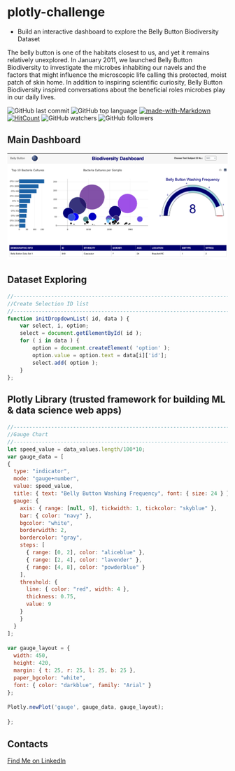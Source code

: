 # plotly-challenge
* Build an interactive dashboard to explore the Belly Button Biodiversity Dataset

The belly button is one of the habitats closest to us, and yet it remains relatively unexplored. In January 2011, we launched Belly Button Biodiversity to investigate the microbes inhabiting our navels and the factors that might influence the microscopic life calling this protected, moist patch of skin home. In addition to inspiring scientific curiosity, Belly Button Biodiversity inspired conversations about the beneficial roles microbes play in our daily lives.

![GitHub last commit](https://img.shields.io/github/last-commit/OlegRyzhkov2020/javascript-challenge)
![GitHub top language](https://img.shields.io/github/languages/top/OlegRyzhkov2020/plotly-challenge)
[![made-with-Markdown](https://img.shields.io/badge/Made%20with-Markdown-1f425f.svg)](http://commonmark.org)
[![HitCount](http://hits.dwyl.com/OlegRyzhkov2020/oil-project.svg)](http://hits.dwyl.com/OlegRyzhkov2020/plotly-challenge)
![GitHub watchers](https://img.shields.io/github/watchers/OlegRyzhkov2020/sql-challenge?label=Watch&style=social)
![GitHub followers](https://img.shields.io/github/followers/OlegRyzhkov2020?label=Follow&style=social)


## Main Dashboard

![dashboard_slide](images/biodashboard.png)

## Dataset Exploring

```JavaScript
//------------------------------------------------------------------------------
//Create Selection ID list
//------------------------------------------------------------------------------
function initDropdownList( id, data ) {
    var select, i, option;
    select = document.getElementById( id );
    for ( i in data ) {
        option = document.createElement( 'option' );
        option.value = option.text = data[i]['id'];
        select.add( option );
    }
};

```
## Plotly Library (trusted framework for building ML & data science web apps)

```JavaScript
//------------------------------------------------------------------------------
//Gauge Chart
//------------------------------------------------------------------------------
let speed_value = data_values.length/100*10;
var gauge_data = [
{
  type: "indicator",
  mode: "gauge+number",
  value: speed_value,
  title: { text: "Belly Button Washing Frequency", font: { size: 24 } },
  gauge: {
    axis: { range: [null, 9], tickwidth: 1, tickcolor: "skyblue" },
    bar: { color: "navy" },
    bgcolor: "white",
    borderwidth: 2,
    bordercolor: "gray",
    steps: [
      { range: [0, 2], color: "aliceblue" },
      { range: [2, 4], color: "lavender" },
      { range: [4, 8], color: "powderblue" }
    ],
    threshold: {
      line: { color: "red", width: 4 },
      thickness: 0.75,
      value: 9
    }
    }
  }
];

var gauge_layout = {
  width: 450,
  height: 420,
  margin: { t: 25, r: 25, l: 25, b: 25 },
  paper_bgcolor: "white",
  font: { color: "darkblue", family: "Arial" }
};

Plotly.newPlot('gauge', gauge_data, gauge_layout);

};
```
## Contacts
[Find Me on
LinkedIn](https://www.linkedin.com/in/oleg-n-ryzhkov/)
